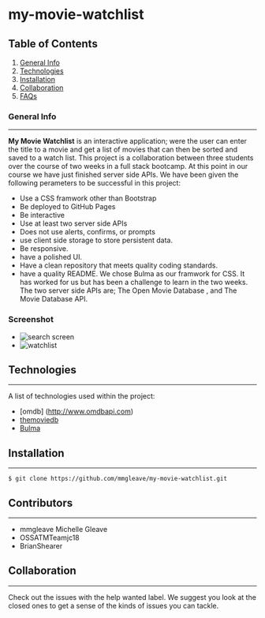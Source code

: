 # my-movie-watchlist

## Table of Contents
1. [General Info](#general-info)
2. [Technologies](#technologies)
3. [Installation](#installation)
4. [Collaboration](#collaboration)
5. [FAQs](#faqs)
### General Info
***
**My Movie Watchlist** is an interactive application; were the user can enter the title to a movie and get a list of movies that can then be sorted and saved to a watch list. This project is a collaboration between three students over the course of two weeks in a full stack bootcamp. 
At this point in our course we have just finished server side APIs. We have been given the following perameters to be successful in this project:
- Use a CSS framwork other than Bootstrap
- Be deployed to GitHub Pages
- Be interactive
- Use at least two server side APIs
- Does not use alerts, confirms, or prompts
- use client side storage to store persistent data.
- Be responsive.
- have a polished UI.
- Have a clean repository that meets quality coding standards.
- have a quality README.
We chose Bulma as our framwork for CSS. It has worked for us but has been a challenge to learn in the two weeks. The two server side APIs are; The Open Movie Database , and The Movie Database API.

### Screenshot

- ![search screen](http://prnt.sc/12ecqid)
- ![watchlist](http://prnt.sc/12ecto8)
## Technologies
***
A list of technologies used within the project:
- [omdb] (http://www.omdbapi.com)
- [themoviedb]("https://api.themoviedb.org)
- [Bulma](https://cdn.jsdelivr.net/npm/bulma@0.9.2/css/bulma.min.css)

## Installation
***
```
$ git clone https://github.com/mmgleave/my-movie-watchlist.git

```

## Contributors
***
- mmgleave Michelle Gleave
- OSSATMTeamjc18
- BrianShearer

## Collaboration
***
Check out the issues with the help wanted label. We suggest you look at the closed ones to get a sense of the kinds of issues you can tackle.


